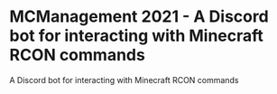 # MCManagement 2021 - A Discord bot for interacting with Minecraft RCON commands
A Discord bot for interacting with Minecraft RCON commands
